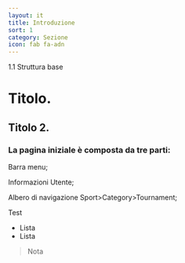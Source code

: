```yaml
---
layout: it
title: Introduzione
sort: 1
category: Sezione
icon: fab fa-adn
---
```

<p class="message">
    1.1  Struttura base
</p>

# Titolo.
## Titolo 2.
### La pagina iniziale è composta da tre parti: 

Barra menu;

Informazioni Utente;

Albero di navigazione Sport>Category>Tournament;

Test

- Lista
- Lista

> Nota